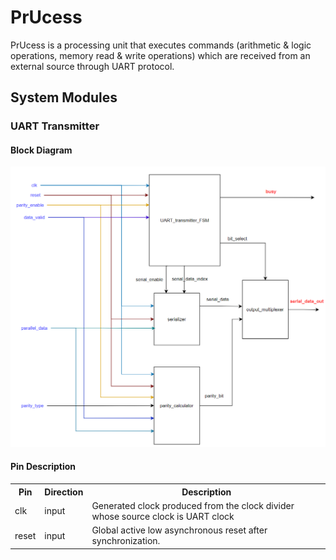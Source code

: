 # PrUcess
PrUcess is a processing unit that executes commands (arithmetic &amp; logic operations, memory read &amp; write operations) which are received from an external source through UART protocol.

## System Modules

### UART Transmitter

#### Block Diagram
<img src="docs/screenshots/system_design/UART/UART_transmitter/Design-UART_transmitter.png">

#### Pin Description
<table>
    <tr>
        <th>Pin</th>
        <th>Direction</th>
        <th>Description</th>
    </tr>
    <tr>
        <td>clk</td>
        <td>input</td>
        <td>Generated clock produced from the clock divider whose source clock is UART clock</td>
    </tr>
    <tr>
        <td>reset</td>
        <td>input</td>
        <td>Global active low asynchronous reset after synchronization.</td>
    </tr>

</table>